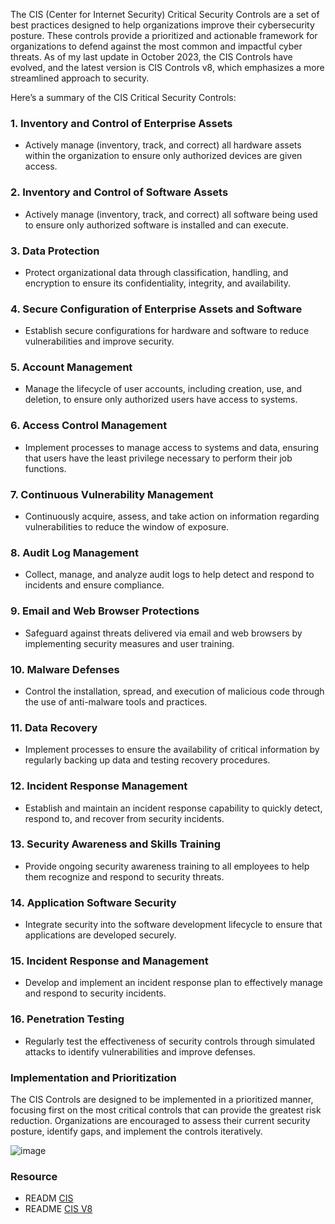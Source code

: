 The CIS (Center for Internet Security) Critical Security Controls are a set of best practices designed to help organizations improve their cybersecurity posture. These controls provide a prioritized and actionable framework for organizations to defend against the most common and impactful cyber threats. As of my last update in October 2023, the CIS Controls have evolved, and the latest version is CIS Controls v8, which emphasizes a more streamlined approach to security.

Here’s a summary of the CIS Critical Security Controls:

### 1. **Inventory and Control of Enterprise Assets**
   - Actively manage (inventory, track, and correct) all hardware assets within the organization to ensure only authorized devices are given access.

### 2. **Inventory and Control of Software Assets**
   - Actively manage (inventory, track, and correct) all software being used to ensure only authorized software is installed and can execute.

### 3. **Data Protection**
   - Protect organizational data through classification, handling, and encryption to ensure its confidentiality, integrity, and availability.

### 4. **Secure Configuration of Enterprise Assets and Software**
   - Establish secure configurations for hardware and software to reduce vulnerabilities and improve security.

### 5. **Account Management**
   - Manage the lifecycle of user accounts, including creation, use, and deletion, to ensure only authorized users have access to systems.

### 6. **Access Control Management**
   - Implement processes to manage access to systems and data, ensuring that users have the least privilege necessary to perform their job functions.

### 7. **Continuous Vulnerability Management**
   - Continuously acquire, assess, and take action on information regarding vulnerabilities to reduce the window of exposure.

### 8. **Audit Log Management**
   - Collect, manage, and analyze audit logs to help detect and respond to incidents and ensure compliance.

### 9. **Email and Web Browser Protections**
   - Safeguard against threats delivered via email and web browsers by implementing security measures and user training.

### 10. **Malware Defenses**
   - Control the installation, spread, and execution of malicious code through the use of anti-malware tools and practices.

### 11. **Data Recovery**
   - Implement processes to ensure the availability of critical information by regularly backing up data and testing recovery procedures.

### 12. **Incident Response Management**
   - Establish and maintain an incident response capability to quickly detect, respond to, and recover from security incidents.

### 13. **Security Awareness and Skills Training**
   - Provide ongoing security awareness training to all employees to help them recognize and respond to security threats.

### 14. **Application Software Security**
   - Integrate security into the software development lifecycle to ensure that applications are developed securely.

### 15. **Incident Response and Management**
   - Develop and implement an incident response plan to effectively manage and respond to security incidents.

### 16. **Penetration Testing**
   - Regularly test the effectiveness of security controls through simulated attacks to identify vulnerabilities and improve defenses.

### Implementation and Prioritization
The CIS Controls are designed to be implemented in a prioritized manner, focusing first on the most critical controls that can provide the greatest risk reduction. Organizations are encouraged to assess their current security posture, identify gaps, and implement the controls iteratively.

![image](https://github.com/user-attachments/assets/330ffed2-b9f1-413b-a2be-28b2b97efff2)



### Resource 
- READM [CIS](https://blog.usecure.io/cis-critical-security-controls-v8)
- README [CIS V8](https://www.impactmybiz.com/blog/cisv8-critical-security-controls/)
